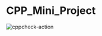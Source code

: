 # CPP_Mini_Project

![cppcheck-action](https://github.com/99002679/CPP_Mini_Project/workflows/cppcheck-action/badge.svg?branch=main)
